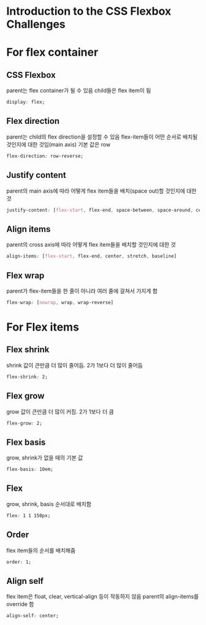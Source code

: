 # Introduction to the CSS Flexbox Challenges

# For flex container
## CSS Flexbox
parent는 flex container가 될 수 있음
child들은 flex item이 됨
```css
display: flex;
```

## Flex direction
parent는 child의 flex direction을 설정할 수 있음
flex-item들이 어떤 순서로 배치될 것인지에 대한 것임(main axis)
기본 값은 row
```css
flex-direction: row-reverse;
```

## Justify content
parent의 main axis에 따라 어떻게 flex item들을 배치(space out)할 것인지에 대한 것
```css
justify-content: [flex-start, flex-end, space-between, space-around, center]
```

## Align items
parent의 cross axis에 따라 어떻게 flex item들을 배치할 것인지에 대한 것
```css
align-items: [flex-start, flex-end, center, stretch, baseline]
```

## Flex wrap
parent가 flex-item들을 한 줄이 아니라 여러 줄에 걸쳐서 가지게 함
```css
flex-wrap: [nowrap, wrap, wrap-reverse]
```

# For Flex items
## Flex shrink
shrink 값이 큰만큼 더 많이 줄어듬.
2가 1보다 더 많이 줄어듬
```css
flex-shrink: 2;
```

## Flex grow
grow 값이 큰만큼 더 많이 커짐.
2가 1보다 더 큼
```css
flex-grow: 2;
```

## Flex basis
grow, shrink가 없을 때의 기본 값
```css
flex-basis: 10em;
```

## Flex 
grow, shrink, basis 순서대로 배치함
```css
flex: 1 1 150px;
```

## Order
flex item들의 순서를 배치해줌
```css
order: 1;
```

## Align self
flex item은 float, clear, vertical-align 등이 작동하지 않음
parent의 align-items를 override 함
``` css
align-self: center;
```
